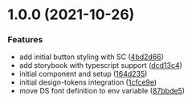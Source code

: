 # 1.0.0 (2021-10-26)


### Features

* add initial button styling with SC ([4bd2d66](https://github.com/remindle/design-system/commit/4bd2d666ed8d5683a268ed80665ef27c28510c86))
* add storybook with typescript support ([dcd13c4](https://github.com/remindle/design-system/commit/dcd13c41afe3783321d0122d5bb5409e3dc76969))
* initial component and setup ([164d235](https://github.com/remindle/design-system/commit/164d2352fb60b5e5f3ad12148b49950e20ff559f))
* initial design-tokens integration ([1cfce9e](https://github.com/remindle/design-system/commit/1cfce9efb8a25bce6783b6434bb8ddf0becb432a))
* move DS font definition to env variable ([87bbde5](https://github.com/remindle/design-system/commit/87bbde5a47f79d02532e5be4bc4b7ba62269f627))
